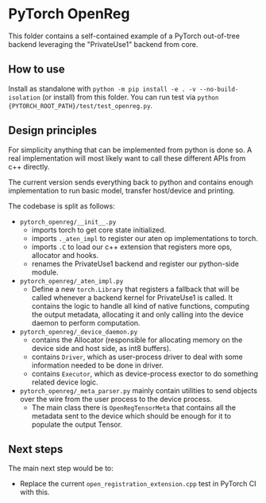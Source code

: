 # PyTorch OpenReg

This folder contains a self-contained example of a PyTorch out-of-tree backend leveraging the "PrivateUse1" backend from core.

## How to use

Install as standalone with `python -m pip install -e . -v --no-build-isolation` (or install) from this folder.
You can run test via `python {PYTORCH_ROOT_PATH}/test/test_openreg.py`.

## Design principles

For simplicity anything that can be implemented from python is done so.
A real implementation will most likely want to call these different APIs from c++ directly.

The current version sends everything back to python and contains enough implementation to run basic model, transfer host/device and printing.

The codebase is split as follows:

- `pytorch_openreg/__init__.py`
  - imports torch to get core state initialized.
  - imports `._aten_impl` to register our aten op implementations to torch.
  - imports `.C` to load our c++ extension that registers more ops, allocator and hooks.
  - renames the PrivateUse1 backend and register our python-side module.
- `pytorch_openreg/_aten_impl.py`
  - Define a new `torch.Library` that registers a fallback that will be called whenever a backend kernel for PrivateUse1 is called. It contains the logic to handle all kind of native functions, computing the output metadata, allocating it and only calling into the device daemon to perform computation.
- `pytorch_openreg/_device_daemon.py`
  - contains the Allocator (responsible for allocating memory on the device side and host side, as int8 buffers).
  - contains `Driver`, which as user-process driver to deal with some information needed to be done in driver.
  - contains `Executor`, which as device-process exector to do something related device logic.
- `pytorch_openreg/_meta_parser.py` mainly contain utilities to send objects over the wire from the user process to the device process.
  - The main class there is `OpenRegTensorMeta` that contains all the metadata sent to the device which should be enough for it to populate the output Tensor.

## Next steps

The main next step would be to:

- Replace the current `open_registration_extension.cpp` test in PyTorch CI with this.
